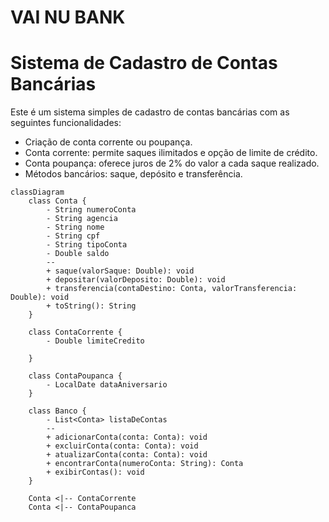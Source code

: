 # VAI NU BANK 
# Sistema de Cadastro de Contas Bancárias

Este é um sistema simples de cadastro de contas bancárias com as seguintes funcionalidades:

- Criação de conta corrente ou poupança.
- Conta corrente: permite saques ilimitados e opção de limite de crédito.
- Conta poupança: oferece juros de 2% do valor a cada saque realizado.
- Métodos bancários: saque, depósito e transferência.
  
```mermaid 
classDiagram
    class Conta {
        - String numeroConta
        - String agencia
        - String nome
        - String cpf
        - String tipoConta
        - Double saldo
        --
        + saque(valorSaque: Double): void
        + depositar(valorDeposito: Double): void
        + transferencia(contaDestino: Conta, valorTransferencia: Double): void
        + toString(): String
    }

    class ContaCorrente {
        - Double limiteCredito
              
    }

    class ContaPoupanca {
        - LocalDate dataAniversario
    }

    class Banco {
        - List<Conta> listaDeContas
        --
        + adicionarConta(conta: Conta): void
        + excluirConta(conta: Conta): void
        + atualizarConta(conta: Conta): void
        + encontrarConta(numeroConta: String): Conta
        + exibirContas(): void
    }

    Conta <|-- ContaCorrente
    Conta <|-- ContaPoupanca

